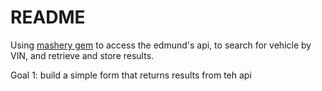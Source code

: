 README
======

Using [mashery gem](https://github.com/patch-engineering/mashery-rb) to access the edmund's api, to search for vehicle by VIN, and retrieve and store results.

Goal 1:
build a simple form that returns results from teh api
